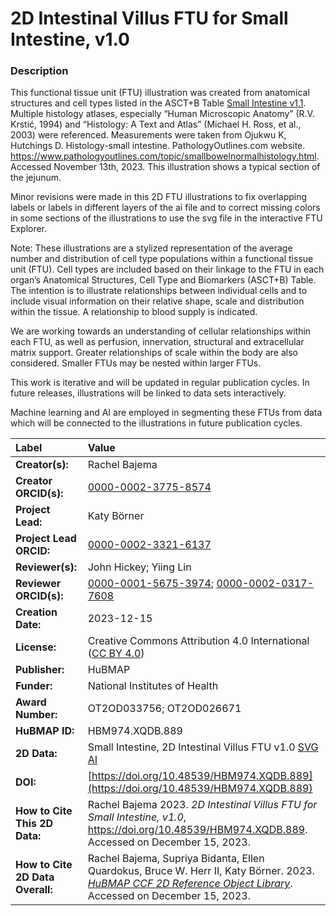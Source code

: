# 2D Intestinal Villus FTU for Small Intestine, v1.0

### Description

This functional tissue unit (FTU) illustration was created from anatomical structures and cell types listed in the ASCT+B Table [Small Intestine v1.1](https://cdn.humanatlas.io/hra-releases/v1.3/asct-b/asct-b-vh-small-intestine.csv).  Multiple histology atlases, especially “Human Microscopic Anatomy” (R.V. Krstić, 1994) and “Histology: A Text and Atlas” (Michael H. Ross, et al., 2003) were referenced. Measurements were taken from Ojukwu K, Hutchings D. Histology-small intestine. PathologyOutlines.com website. https://www.pathologyoutlines.com/topic/smallbowelnormalhistology.html. Accessed November 13th, 2023.
This illustration shows a typical section of the jejunum.

Minor revisions were made in this 2D FTU illustrations to fix overlapping labels or labels in different layers of the ai file and to correct missing colors in some sections of the illustrations to use the svg file in the interactive FTU Explorer. 

Note: These illustrations are a stylized representation of the average number and distribution of cell type populations within a functional tissue unit (FTU). Cell types are included based on their linkage to the FTU in each organ’s Anatomical Structures, Cell Type and Biomarkers (ASCT+B) Table. The intention is to illustrate relationships between individual cells and to include visual information on their relative shape, scale and distribution within the tissue. A relationship to blood supply is indicated.

We are working towards an understanding of cellular relationships within each FTU, as well as perfusion, innervation, structural and extracellular matrix support. Greater relationships of scale within the body are also considered. Smaller FTUs may be nested within larger FTUs.

This work is iterative and will be updated in regular publication cycles. In future releases, illustrations will be linked to data sets interactively. 

Machine learning and AI are employed in segmenting these FTUs from data which will be connected to the illustrations in future publication cycles.

| Label | Value |
| :------------- |:-------------|
| **Creator(s):** | Rachel Bajema |
| **Creator ORCID(s):** | [0000-0002-3775-8574](https://orcid.org/0000-0002-3775-8574) |
| **Project Lead:** | Katy B&ouml;rner |
| **Project Lead ORCID:** | [0000-0002-3321-6137](https://orcid.org/0000-0002-3321-6137) |
| **Reviewer(s):** | John Hickey; Yiing Lin |
| **Reviewer ORCID(s):** | [0000-0001-5675-3974](https://orcid.org/0000-0001-5675-3974); [0000-0002-0317-7608](https://orcid.org/0000-0002-0317-7608) |
| **Creation Date:** | 2023-12-15 |
| **License:** | Creative Commons Attribution 4.0 International ([CC BY 4.0](https://creativecommons.org/licenses/by/4.0/)) |
| **Publisher:** | HuBMAP |
| **Funder:** | National Institutes of Health |
| **Award Number:** | OT2OD033756; OT2OD026671 |
| **HuBMAP ID:** | HBM974.XQDB.889|
| **2D Data:** | Small Intestine, 2D Intestinal Villus FTU v1.0 [SVG](https://cdn.humanatlas.io/hra-releases/v2.0/2d-ftu/2d-ftu-small-intestine-villus.svg) [AI](https://cdn.humanatlas.io/hra-releases/v2.0/2d-ftu/2d-ftu-small-intestine-villus.ai) |
| **DOI:** | [https://doi.org/10.48539/HBM974.XQDB.889](https://doi.org/10.48539/HBM974.XQDB.889) |
| **How to Cite This 2D Data:** | Rachel Bajema 2023. *2D Intestinal Villus FTU for Small Intestine, v1.0*, https://doi.org/10.48539/HBM974.XQDB.889. Accessed on December 15, 2023. |
| **How to Cite 2D Data Overall:** | Rachel Bajema, Supriya Bidanta, Ellen Quardokus,  Bruce W. Herr II, Katy Börner. 2023. [*HuBMAP CCF 2D Reference Object Library*](https://humanatlas.io/2d-ftu-illustrations). Accessed on December 15, 2023. |
